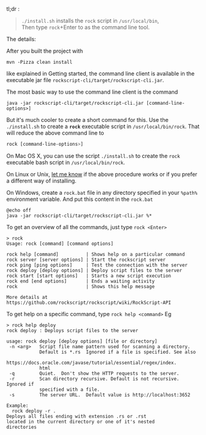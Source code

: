 tl;dr :

> `./install.sh` installs the `rock` script in `/usr/local/bin`, <br />
Then type `rock`+Enter to as the command line tool. 

The details: 

After you built the project with 

```
mvn -Pizza clean install
```

like explained in <a onclick="show('getting-started')">Getting started</a>, the command 
line client is available in the executable jar file `rockscript-cli/target/rockscript-cli.jar`.

The most basic way to use the command line client is the command
```
java -jar rockscript-cli/target/rockscript-cli.jar [command-line-options>]
``` 


But it's much cooler to create a short command for this.  Use the 
`./install.sh` to create a **`rock`** executable script in 
`/usr/local/bin/rock`.  That will reduce the above command line to 

```bash
rock [command-line-options>]
```

On Mac OS X, you can use the script `./install.sh` to create 
the `rock` executable bash script in `/usr/local/bin/rock`.  

On Linux or Unix, [let me know](https://github.com/rockscript/rockscript/issues/new) if 
the above procedure works or if you prefer a different way of installing.

On Windows, create a `rock.bat` file in any directory specified in your `%path%` environment 
variable.  And put this content in the `rock.bat`
```
@echo off
java -jar rockscript-cli/target/rockscript-cli.jar %*
```  

To get an overview of all the commands, just type `rock <Enter>` 

```
> rock
Usage: rock [command] [command options]

rock help [command]          | Shows help on a particular command
rock server [server options] | Start the rockscript server
rock ping [ping options]     | Test the connection with the server
rock deploy [deploy options] | Deploy script files to the server
rock start [start options]   | Starts a new script execution
rock end [end options]       | Ends a waiting activity
rock                         | Shows this help message

More details at https://github.com/rockscript/rockscript/wiki/RockScript-API
```

To get help on a specific command, type `rock help <command>`  Eg

```
> rock help deploy
rock deploy : Deploys script files to the server

usage: rock deploy [deploy options] [file or directory]
 -n <arg>   Script file name pattern used for scanning a directory.
            Default is *.rs  Ignored if a file is specified. See also
            https://docs.oracle.com/javase/tutorial/essential/regex/index.
            html
 -q         Quiet.  Don't show the HTTP requests to the server.
 -r         Scan directory recursive. Default is not recursive. Ignored if
            specified with a file.
 -s         The server URL.  Default value is http://localhost:3652

Example:
  rock deploy -r .
Deploys all files ending with extension .rs or .rst 
located in the current directory or one of it's nested
directories
```